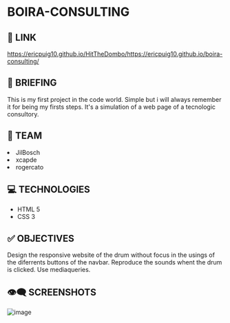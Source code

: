 
# BOIRA-CONSULTING

## 🔗 LINK

https://ericpuig10.github.io/HitTheDombo/https://ericpuig10.github.io/boira-consulting/

## 📜 BRIEFING
This is my first project in the code world. Simple but i will always remember it for being my firsts steps. It's a simulation of a web page of a tecnologic consultory.

## 👥 TEAM
<li>JilBosch</li> 
<li>xcapde</li>
<li>rogercato</li>

## 💻 TECHNOLOGIES
- HTML 5
- CSS 3

## ✅ OBJECTIVES
Design the responsive website of the drum without focus in the usings of the diferrents buttons of the navbar.
Reproduce the sounds whent the drum is clicked.
Use mediaqueries.

##  👁️‍🗨️ SCREENSHOTS

![image](https://user-images.githubusercontent.com/102654586/166195893-bf3d5c06-ff64-4539-bb26-5b3c1decfa5c.png)
